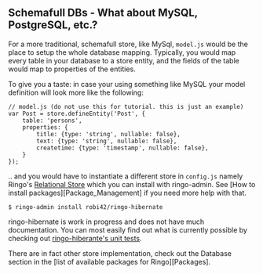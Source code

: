 Schemafull DBs - What about MySQL, PostgreSQL, etc.?
---------------------------------------------

For a more traditional, schemafull store, like MySql, `model.js` would be the place to setup the whole database mapping. Typically, you would map every table in your database to a store entity, and the fields of the table would map to properties of the entities.

To give you a taste: in case your using something like MySQL your model definition will look more like the following:

    // model.js (do not use this for tutorial. this is just an example)
    var Post = store.defineEntity('Post', {
        table: 'persons',
        properties: {
            title: {type: 'string', nullable: false},
            text: {type: 'string', nullable: false},
            createtime: {type: 'timestamp', nullable: false},
        }
    });

.. and you would have to instantiate a different store in `config.js` namely Ringo's [Relational Store](http://github.com/robi42/ringo-hibernate/) which you can install with ringo-admin. See [How to install packages][Package_Management] if you need more help with that.

    $ ringo-admin install robi42/ringo-hibernate

ringo-hibernate is work in progress and does not have much documentation. You can most easily find out what is currently possible by checking out [ringo-hiberante's unit tests](http://github.com/robi42/ringo-hibernate/blob/master/test/all.js).

There are in fact other store implementation, check out the Database section in the [list of available packages for Ringo][Packages].

